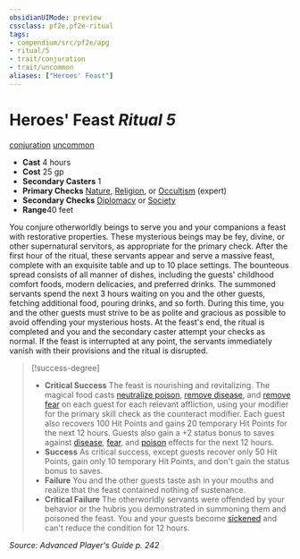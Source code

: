 ```yaml
---
obsidianUIMode: preview
cssclass: pf2e,pf2e-ritual
tags:
- compendium/src/pf2e/apg
- ritual/5
- trait/conjuration
- trait/uncommon
aliases: ["Heroes' Feast"]
---
```

# Heroes' Feast *Ritual 5*  
[conjuration](rules/traits/conjuration.md "Conjuration School Trait")  [uncommon](rules/traits/uncommon.md "Uncommon Rarity Trait")  

- **Cast** 4 hours
- **Cost** 25 gp
- **Secondary Casters** 1
- **Primary Checks** [Nature](compendium/skills.md#Nature), [Religion](compendium/skills.md#Religion), or [Occultism](compendium/skills.md#Occultism) (expert)
- **Secondary Checks** [Diplomacy](compendium/skills.md#Diplomacy) or [Society](compendium/skills.md#Society)
- **Range**40 feet

You conjure otherworldly beings to serve you and your companions a feast with restorative properties. These mysterious beings may be fey, divine, or other supernatural servitors, as appropriate for the primary check. After the first hour of the ritual, these servants appear and serve a massive feast, complete with an exquisite table and up to 10 place settings. The bounteous spread consists of all manner of dishes, including the guests' childhood comfort foods, modern delicacies, and preferred drinks. The summoned servants spend the next 3 hours waiting on you and the other guests, fetching additional food, pouring drinks, and so forth. During this time, you and the other guests must strive to be as polite and gracious as possible to avoid offending your mysterious hosts. At the feast's end, the ritual is completed and you and the secondary caster attempt your checks as normal. If the feast is interrupted at any point, the servants immediately vanish with their provisions and the ritual is disrupted.

> [!success-degree] 
> - **Critical Success** The feast is nourishing and revitalizing. The magical food casts [neutralize poison](compendium/spells/neutralize-poison.md), [remove disease](compendium/spells/remove-disease.md), and [remove fear](compendium/spells/remove-fear.md) on each guest for each relevant affliction, using your modifier for the primary skill check as the counteract modifier. Each guest also recovers 100 Hit Points and gains 20 temporary Hit Points for the next 12 hours. Guests also gain a +2 status bonus to saves against [disease](rules/traits/disease.md "Disease Effect Trait"), [fear](rules/traits/fear.md "Fear Effect Trait"), and [poison](rules/traits/poison.md "Poison Effect Trait") effects for the next 12 hours.
> - **Success** As critical success, except guests recover only 50 Hit Points, gain only 10 temporary Hit Points, and don't gain the status bonus to saves.
> - **Failure** You and the other guests taste ash in your mouths and realize that the feast contained nothing of sustenance.
> - **Critical Failure** The otherworldly servants were offended by your behavior or the hubris you demonstrated in summoning them and poisoned the feast. You and your guests become [sickened](rules/conditions.md#Sickened) and can't reduce the condition for 12 hours.

*Source: Advanced Player's Guide p. 242*